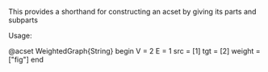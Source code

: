 This provides a shorthand for constructing an acset by giving its parts and subparts

Usage:

@acset WeightedGraph{String} begin   V = 2   E = 1   src = [1]   tgt = [2]   weight = ["fig"] end
